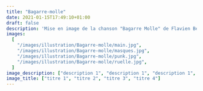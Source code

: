 ```yaml
---
title: "Bagarre-molle"
date: 2021-01-15T17:49:10+01:00
draft: false
description: 'Mise en image de la chanson "Bagarre Molle" de Flavien Berger, un texte cyberpunk parlant de pizza et de néons. 2016'
images:
  [
    "/images/illustration/Bagarre-molle/main.jpg",
    "/images/illustration/Bagarre-molle/masques.jpg",
    "/images/illustration/Bagarre-molle/punk.jpg",
    "/images/illustration/Bagarre-molle/ruelle.jpg",
  ]
image_description: ["description 1", "description 1", "description 1", "description 1"]
image_title: ["titre 1", "titre 2", "titre 3", "titre 4"]
---
```


